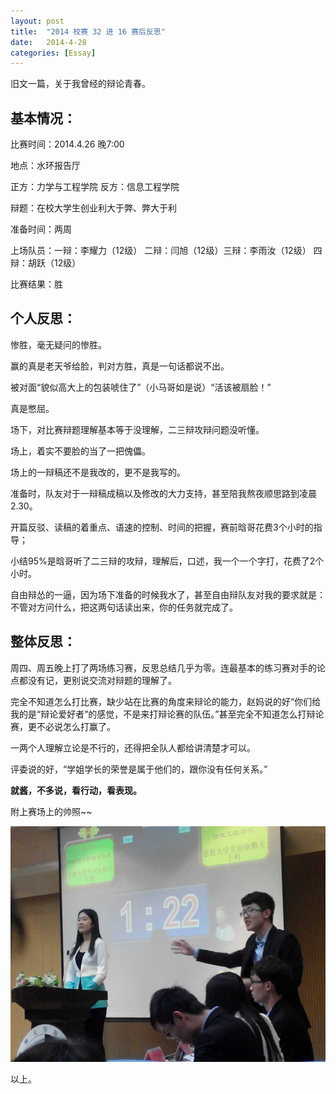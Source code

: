 ```yaml
---
layout: post
title:  "2014 校赛 32 进 16 赛后反思"
date:   2014-4-28
categories: [Essay]
---
```


旧文一篇，关于我曾经的辩论青春。

## 基本情况：

比赛时间：2014.4.26 晚7:00

地点：水环报告厅

正方：力学与工程学院  反方：信息工程学院

辩题：在校大学生创业利大于弊、弊大于利

准备时间：两周

上场队员：一辩：李耀力（12级） 二辩：闫旭（12级）三辩：李雨汝（12级） 四辩：胡跃（12级）

比赛结果：胜

## 个人反思：

惨胜，毫无疑问的惨胜。

赢的真是老天爷给脸，判对方胜，真是一句话都说不出。

被对面“貌似高大上的包装唬住了”（小马哥如是说）“活该被扇脸！”

真是憋屈。

场下，对比赛辩题理解基本等于没理解，二三辩攻辩问题没听懂。

场上，着实不要脸的当了一把傀儡。

场上的一辩稿还不是我改的，更不是我写的。

准备时，队友对于一辩稿成稿以及修改的大力支持，甚至陪我熬夜顺思路到凌晨2.30。

开篇反驳、读稿的着重点、语速的控制、时间的把握，赛前晗哥花费3个小时的指导；

小结95%是晗哥听了二三辩的攻辩，理解后，口述，我一个一个字打，花费了2个小时。

自由辩怂的一逼，因为场下准备的时候我水了，甚至自由辩队友对我的要求就是：不管对方问什么，把这两句话读出来，你的任务就完成了。

## 整体反思：

周四、周五晚上打了两场练习赛，反思总结几乎为零。连最基本的练习赛对手的论点都没有记，更别说交流对辩题的理解了。

完全不知道怎么打比赛，缺少站在比赛的角度来辩论的能力，赵妈说的好“你们给我的是“辩论爱好者”的感觉，不是来打辩论赛的队伍。”甚至完全不知道怎么打辩论赛，更不必说怎么打赢了。

一两个人理解立论是不行的，还得把全队人都给讲清楚才可以。

评委说的好，“学姐学长的荣誉是属于他们的，跟你没有任何关系。”

**就酱，不多说，看行动，看表现。**

附上赛场上的帅照~~

![](/images/posts/20140428.jpg)

以上。
